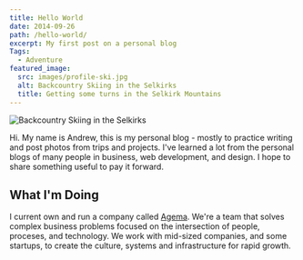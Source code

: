```yaml
---
title: Hello World
date: 2014-09-26
path: /hello-world/
excerpt: My first post on a personal blog
Tags:
  - Adventure
featured_image:
  src: images/profile-ski.jpg
  alt: Backcountry Skiing in the Selkirks
  title: Getting some turns in the Selkirk Mountains
---
```

![Backcountry Skiing in the Selkirks](./profile-ski.jpg "Backcountry Skiing in the Selkirk Mountains")

Hi.  My name is Andrew, this is my personal blog - mostly to practice writing and post photos from trips and projects.  I've learned a lot from the personal blogs of many people in business, web development, and design. I hope to share something useful to pay it forward.

## What I'm Doing

I current own and run a company called [Agema](https://www.agema.io). We're a team that solves complex business problems focused on the intersection of people, proceses, and technology. We work with mid-sized companies, and some startups, to create the culture, systems and infrastructure for rapid growth.